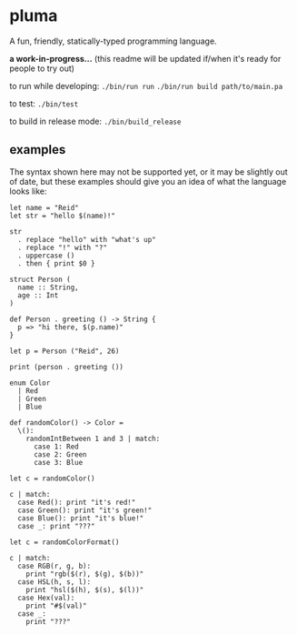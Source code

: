 # pluma

A fun, friendly, statically-typed programming language.

**a work-in-progress...** (this readme will be updated if/when it's ready for people to try out)

to run while developing:
`./bin/run run`
`./bin/run build path/to/main.pa`

to test:
`./bin/test`

to build in release mode:
`./bin/build_release`

## examples

The syntax shown here may not be supported yet, or it may be slightly out of date, but these examples should give you an idea of what the language looks like:

```pluma
let name = "Reid"
let str = "hello $(name)!"

str
  . replace "hello" with "what's up"
  . replace "!" with "?"
  . uppercase ()
  . then { print $0 }
```

```pluma
struct Person (
  name :: String,
  age :: Int
)

def Person . greeting () -> String {
  p => "hi there, $(p.name)"
}

let p = Person ("Reid", 26)

print (person . greeting ())
```

```pluma
enum Color
  | Red
  | Green
  | Blue

def randomColor() -> Color =
  \():
    randomIntBetween 1 and 3 | match:
      case 1: Red
      case 2: Green
      case 3: Blue

let c = randomColor()

c | match:
  case Red(): print "it's red!"
  case Green(): print "it's green!"
  case Blue(): print "it's blue!"
  case _: print "???"

let c = randomColorFormat()

c | match:
  case RGB(r, g, b):
    print "rgb($(r), $(g), $(b))"
  case HSL(h, s, l):
    print "hsl($(h), $(s), $(l))"
  case Hex(val):
    print "#$(val)"
  case _:
    print "???"
```
